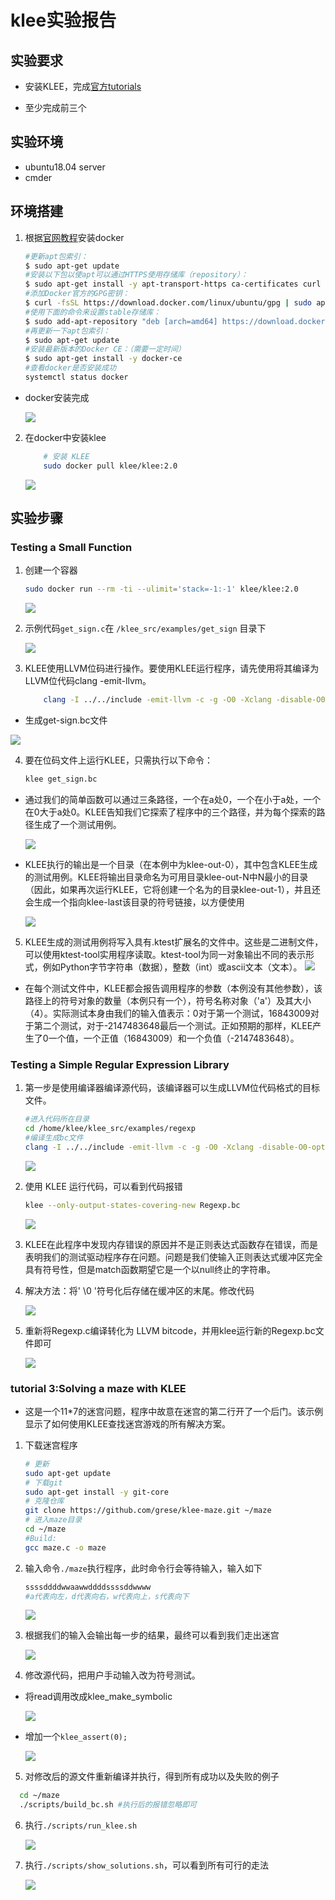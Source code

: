 # klee实验报告

## 实验要求

* 安装KLEE，完成[官方tutorials](https://klee.github.io/tutorials/testing-function/)

* 至少完成前三个

## 实验环境

* ubuntu18.04 server
* cmder

## 环境搭建

1. 根据[官网教程](https://docs.docker.com/engine/install/ubuntu/)安装docker 
    ```bash
    #更新apt包索引：
    $ sudo apt-get update
    #安装以下包以使apt可以通过HTTPS使用存储库（repository）：
    $ sudo apt-get install -y apt-transport-https ca-certificates curl software-properties-common
    #添加Docker官方的GPG密钥：
    $ curl -fsSL https://download.docker.com/linux/ubuntu/gpg | sudo apt-key add -
    #使用下面的命令来设置stable存储库：
    $ sudo add-apt-repository "deb [arch=amd64] https://download.docker.com/linux/ubuntu $(lsb_release -cs) stable"
    #再更新一下apt包索引：
    $ sudo apt-get update
    #安装最新版本的Docker CE：（需要一定时间）
    $ sudo apt-get install -y docker-ce
    #查看docker是否安装成功
    systemctl status docker 
    ```

* docker安装完成

    ![ ](images/docker启动.png)

2. 在docker中安装klee

    ```bash
        # 安装 KLEE
        sudo docker pull klee/klee:2.0
    ```
   ![ ](images/klee安装成功.png)

## 实验步骤

### Testing a Small Function

1. 创建一个容器
    ```bash
    sudo docker run --rm -ti --ulimit='stack=-1:-1' klee/klee:2.0
    ```

   ![ ](images/创建容器.png)

2. 示例代码`get_sign.c`在 `/klee_src/examples/get_sign` 目录下

   ![ ](images/示例代码1.png)

3. KLEE使用LLVM位码进行操作。要使用KLEE运行程序，请先使用将其编译为LLVM位代码clang -emit-llvm。

    ```bash
        clang -I ../../include -emit-llvm -c -g -O0 -Xclang -disable-O0-optnone get_sign.c
    ```

* 生成get-sign.bc文件  

![ ](images/生成文件.png)

4. 要在位码文件上运行KLEE，只需执行以下命令：

    ```bash
    klee get_sign.bc
    ```

* 通过我们的简单函数可以通过三条路径，一个在a处0，一个在小于a处，一个在0大于a处0。KLEE告知我们它探索了程序中的三个路径，并为每个探索的路径生成了一个测试用例。

  ![ ](images/结果1.png)

* KLEE执行的输出是一个目录（在本例中为klee-out-0），其中包含KLEE生成的测试用例。KLEE将输出目录命名为可用目录klee-out-N中N最小的目录（因此，如果再次运行KLEE，它将创建一个名为的目录klee-out-1），并且还会生成一个指向klee-last该目录的符号链接，以方便使用

   ![ ](images/klee_last.png)

5. KLEE生成的测试用例将写入具有.ktest扩展名的文件中。这些是二进制文件，可以使用ktest-tool实用程序读取。ktest-tool为同一对象输出不同的表示形式，例如Python字节字符串（数据），整数（int）或ascii文本（文本）。
![ ](images/检查各个文件.png)

* 在每个测试文件中，KLEE都会报告调用程序的参数（本例没有其他参数），该路径上的符号对象的数量（本例只有一个），符号名称对象（'a'）及其大小（4）。实际测试本身由我们的输入值表示：0对于第一个测试，16843009对于第二个测试，对于-2147483648最后一个测试。正如预期的那样，KLEE产生了0一个值，一个正值（16843009）和一个负值（-2147483648）。

### Testing a Simple Regular Expression Library

1. 第一步是使用编译器编译源代码，该编译器可以生成LLVM位代码格式的目标文件。

    ```bash
    #进入代码所在目录
    cd /home/klee/klee_src/examples/regexp
    #编译生成bc文件
    clang -I ../../include -emit-llvm -c -g -O0 -Xclang -disable-O0-optnone Regexp.c
    ```
 
   ![ ](images/生成bc文件2.png)

2. 使用 KLEE 运行代码，可以看到代码报错

    ```bash
    klee --only-output-states-covering-new Regexp.bc
    ```

   ![ ](images/报错.png)

3. KLEE在此程序中发现内存错误的原因并不是正则表达式函数存在错误，而是表明我们的测试驱动程序存在问题。问题是我们使输入正则表达式缓冲区完全具有符号性，但是match函数期望它是一个以null终止的字符串。

4.  解决方法：将' \0 '符号化后存储在缓冲区的末尾。修改代码

    ![ ](images/修改文件.png)

5. 重新将Regexp.c编译转化为 LLVM bitcode，并用klee运行新的Regexp.bc文件即可

   ![ ](images/成功执行.png)

### tutorial 3:Solving a maze with KLEE

* 这是一个11*7的迷宫问题，程序中故意在迷宫的第二行开了一个后门。该示例显示了如何使用KLEE查找迷宫游戏的所有解决方案。

1. 下载迷宫程序

    ```bash
    # 更新
    sudo apt-get update
    # 下载git
    sudo apt-get install -y git-core
    # 克隆仓库
    git clone https://github.com/grese/klee-maze.git ~/maze
    # 进入maze目录
    cd ~/maze
    #Build:
    gcc maze.c -o maze
    ```

2. 输入命令```./maze```执行程序，此时命令行会等待输入，输入如下

    ```bash
    ssssddddwwaawwddddssssddwwww
    #a代表向左，d代表向右，w代表向上，s代表向下
    ```

   ![ ](images/执行迷宫程序.png)

3. 根据我们的输入会输出每一步的结果，最终可以看到我们走出迷宫

   ![ ](images/走出迷宫.png)
4. 修改源代码，把用户手动输入改为符号测试。

* 将read调用改成klee_make_symbolic  

    ![ ](images/修改1.png)    

* 增加一个`klee_assert(0);`

    ![ ](images/修改2.png)    

5. 对修改后的源文件重新编译并执行，得到所有成功以及失败的例子

```bash
  cd ~/maze
  ./scripts/build_bc.sh #执行后的报错忽略即可
```

6. 执行```./scripts/run_klee.sh```

   ![ ](images/所有用例.png)
  
7. 执行```./scripts/show_solutions.sh```，可以看到所有可行的走法

   ![ ](images/所有成功的走法.png)

